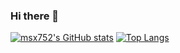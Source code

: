 ### Hi there 👋

<!--
**msx752/msx752** is a ✨ _special_ ✨ repository because its `README.md` (this file) appears on your GitHub profile.

Here are some ideas to get you started:

- 🔭 I’m currently working on ...
- 🌱 I’m currently learning ...
- 👯 I’m looking to collaborate on ...
- 🤔 I’m looking for help with ...
- 💬 Ask me about ...
- 📫 How to reach me: ...
- 😄 Pronouns: ...
- ⚡ Fun fact: ...
-->
[![msx752's GitHub stats](https://github-readme-stats.vercel.app/api?username=msx752&count_private=true&include_all_commits=true&show_icons=true&theme=dark&hide=contribs,javascript,html)](https://github.com/msx752)
[![Top Langs](https://github-readme-stats.vercel.app/api/top-langs/?username=msx752&exclude_repo=msx752.github.io,free-for-dev&layout=compact&langs_count=8&theme=dark&hide=javascript,html)](https://github.com/msx752)
